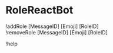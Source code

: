 # RoleReactBot

!addRole [MessageID] [Emoji] [RoleID]  
!removeRole [MessageID] [Emoji] [RoleID]  


!help

